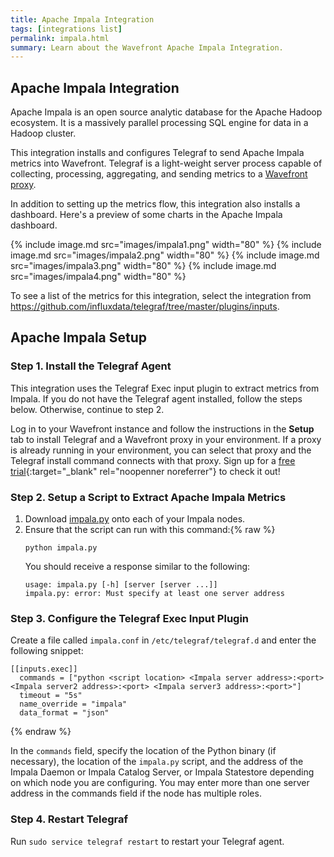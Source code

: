```yaml
---
title: Apache Impala Integration
tags: [integrations list]
permalink: impala.html
summary: Learn about the Wavefront Apache Impala Integration.
---
```

## Apache Impala Integration

Apache Impala is an open source analytic database for the Apache Hadoop ecosystem. It is a massively parallel processing SQL engine for data in a Hadoop cluster.

This integration installs and configures Telegraf to send Apache Impala metrics into Wavefront. Telegraf is a light-weight server process capable of collecting, processing, aggregating, and sending metrics to a [Wavefront proxy](https://docs.wavefront.com/proxies.html).

In addition to setting up the metrics flow, this integration also installs a dashboard. Here's a preview of some charts in the Apache Impala dashboard.

{% include image.md src="images/impala1.png" width="80" %}
{% include image.md src="images/impala2.png" width="80" %}
{% include image.md src="images/impala3.png" width="80" %}
{% include image.md src="images/impala4.png" width="80" %}


To see a list of the metrics for this integration, select the integration from <https://github.com/influxdata/telegraf/tree/master/plugins/inputs>.
## Apache Impala Setup



### Step 1. Install the Telegraf Agent

This integration uses the Telegraf Exec input plugin to extract metrics from Impala.
If you do not have the Telegraf agent installed, follow the steps below. Otherwise, continue to step 2.

Log in to your Wavefront instance and follow the instructions in the **Setup** tab to install Telegraf and a Wavefront proxy in your environment. If a proxy is already running in your environment, you can select that proxy and the Telegraf install command connects with that proxy. Sign up for a [free trial](http://wavefront.com/sign-up/?utm_source=docs.vmware.com&utm_medium=referral&utm_campaign=docs-front-page){:target="_blank" rel="noopenner noreferrer"} to check it out!

### Step 2. Setup a Script to Extract Apache Impala Metrics

1. Download [impala.py](https://github.com/wavefrontHQ/integrations/blob/master/impala/impala.py) onto each of your Impala nodes.
2. Ensure that the script can run with this command:{% raw %}
   ```
   python impala.py
   ```
   You should receive a response similar to the following:
   ```
   usage: impala.py [-h] [server [server ...]]
   impala.py: error: Must specify at least one server address
   ```

### Step 3. Configure the Telegraf Exec Input Plugin

Create a file called `impala.conf` in `/etc/telegraf/telegraf.d` and enter the following snippet:

   ```
   [[inputs.exec]]
     commands = ["python <script location> <Impala server address>:<port> <Impala server2 address>:<port> <Impala server3 address>:<port>"]
     timeout = "5s"
     name_override = "impala"
     data_format = "json"

   ```
{% endraw %}

In the `commands` field, specify the location of the Python binary (if necessary), the location of the `impala.py` script, and the address of the Impala Daemon or Impala Catalog Server, or Impala Statestore depending on which node you are configuring. You may enter more than one server address in the commands field if the node has multiple roles.

### Step 4. Restart Telegraf

Run `sudo service telegraf restart` to restart your Telegraf agent.
